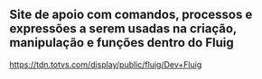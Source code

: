## Site de apoio com comandos, processos e expressões a serem usadas na criação, manipulação e funções dentro do Fluig

https://tdn.totvs.com/display/public/fluig/Dev+Fluig
